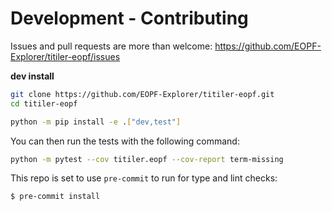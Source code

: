 # Development - Contributing

Issues and pull requests are more than welcome: https://github.com/EOPF-Explorer/titiler-eopf/issues

**dev install**

```bash
git clone https://github.com/EOPF-Explorer/titiler-eopf.git
cd titiler-eopf

python -m pip install -e .["dev,test"]
```

You can then run the tests with the following command:

```sh
python -m pytest --cov titiler.eopf --cov-report term-missing
```

This repo is set to use `pre-commit` to run for type and lint checks:

```bash
$ pre-commit install
```
